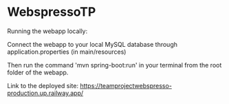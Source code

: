 # WebspressoTP

Running the webapp locally:

Connect the webapp to your local MySQL database through application.properties (in main/resources)

Then run the command 'mvn spring-boot:run' in your terminal from the root folder of the webapp.

Link to the deployed site: https://teamprojectwebspresso-production.up.railway.app/
